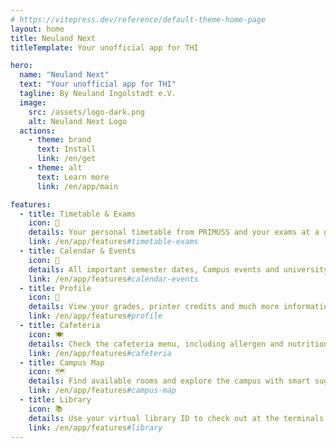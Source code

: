 ```yaml
---
# https://vitepress.dev/reference/default-theme-home-page
layout: home
title: Neuland Next
titleTemplate: Your unofficial app for THI

hero:
  name: "Neuland Next"
  text: "Your unofficial app for THI"
  tagline: By Neuland Ingolstadt e.V.
  image:
    src: /assets/logo-dark.png
    alt: Neuland Next Logo
  actions:
    - theme: brand
      text: Install
      link: /en/get
    - theme: alt
      text: Learn more
      link: /en/app/main

features:
  - title: Timetable & Exams
    icon: 📆
    details: Your personal timetable from PRIMUSS and your exams at a glance.
    link: /en/app/features#timetable-exams
  - title: Calendar & Events
    icon: 🎉
    details: All important semester dates, Campus events and university sports in one place. Never miss a deadline or event again.
    link: /en/app/features#calendar-events
  - title: Profile
    icon: 👤
    details: View your grades, printer credits and much more information about your studies.
    link: /en/app/features#profile
  - title: Cafeteria
    icon: 🍽
    details: Check the cafeteria menu, including allergen and nutritional information as well as personal preferences.
    link: /en/app/features#cafeteria
  - title: Campus Map
    icon: 🗺
    details: Find available rooms and explore the campus with smart suggestions and integrated search.
    link: /en/app/features#campus-map
  - title: Library
    icon: 📚
    details: Use your virtual library ID to check out at the terminals to borrow and return books.
    link: /en/app/features#library
---
```

